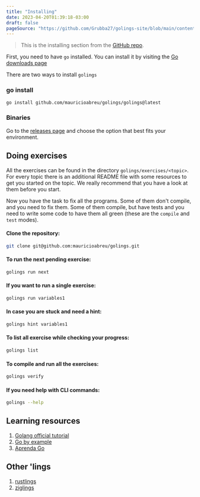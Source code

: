 ```yaml
---
title: "Installing"
date: 2023-04-20T01:39:18-03:00
draft: false
pageSource: "https://github.com/Grubba27/golings-site/blob/main/content/installing.md"
---
```


> This is the installing section from the [GitHub repo](https://github.com/mauricioabreu/golings/blob/main/README.md).

First, you need to have `go` installed. You can install it by visiting the [Go downloads page](https://go.dev/dl/)

There are two ways to install `golings`

### go install

```sh
go install github.com/mauricioabreu/golings/golings@latest
```

### Binaries

Go to the [releases page](https://github.com/mauricioabreu/golings/releases) and choose the option that best fits your environment.

## Doing exercises

All the exercises can be found in the directory `golings/exercises/<topic>`. For every topic there is an additional README file with some resources to get you started on the topic. We really recommend that you have a look at them before you start.

Now you have the task to fix all the programs. Some of them don't compile, and you need to fix them. Some of them compile, but have tests and you need to write some code to have them all green (these are the `compile` and `test` modes).

#### Clone the repository:

```sh
git clone git@github.com:mauricioabreu/golings.git
```

#### To run the next pending exercise:

```sh
golings run next
```

#### If you want to run a single exercise:

```sh
golings run variables1
```

#### In case you are stuck and need a hint:

```sh
golings hint variables1
```

#### To list all exercise while checking your progress:

```sh
golings list
```

#### To compile and run all the exercises:

```sh
golings verify
```

#### If you need help with CLI commands:

```sh
golings --help
```


## Learning resources

1. [Golang official tutorial](https://go.dev/doc/tutorial/)
2. [Go by example](https://gobyexample.com)
3. [Aprenda Go](https://www.youtube.com/playlist?list=PLCKpcjBB_VlBsxJ9IseNxFllf-UFEXOdg)

## Other 'lings

1. [rustlings](https://github.com/rust-lang/rustlings)
2. [ziglings](https://github.com/ratfactor/ziglings)